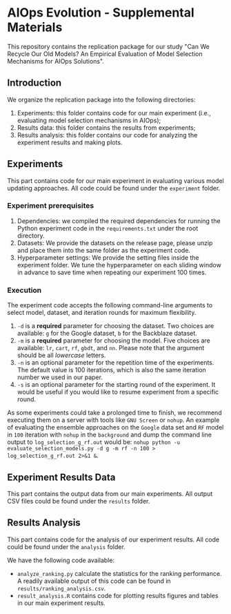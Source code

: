 # AIOps Evolution - Supplemental Materials
This repository contains the replication package for our study "Can We Recycle Our Old Models? An Empirical Evaluation of Model Selection Mechanisms for AIOps Solutions".

## Introduction
We organize the replication package into the following directories:
1. Experiments: this folder contains code for our main experiment (i.e., evaluating model selection mechanisms in AIOps);
2. Results data: this folder contains the results from experiments;
3. Results analysis: this folder contains our code for analyzing the experiment results and making plots.

## Experiments
This part contains code for our main experiment in evaluating various model updating approaches. All code could be found under the `experiment` folder.

### Experiment prerequisites
1. Dependencies: we compiled the required dependencies for running the Python experiment code in the `requirements.txt` under the root directory.
2. Datasets: We provide the datasets on the release page, please unzip and place them into the same folder as the experiment code.
3. Hyperparameter settings: We provide the setting files inside the experiment folder. We tune the hyperparameter on each sliding window in advance to save time when repeating our experiment 100 times.

### Execution
The experiment code accepts the following command-line arguments to select model, dataset, and iteration rounds for maximum flexibility.
1. `-d` is a **required** parameter for choosing the dataset. Two choices are available: `g` for the Google dataset, `b` for the Backblaze dataset.
2. `-m` is a **required** parameter for choosing the model. Five choices are available: `lr`, `cart`, `rf`, `gbdt`, and `nn`. Please note that the argument should be all *lowercase* letters.
3. `-n` is an optional parameter for the repetition time of the experiments. The default value is 100 iterations, which is also the same iteration number we used in our paper.
4. `-s` is an optional parameter for the starting round of the experiment. It would be useful if you would like to resume experiment from a specific round.

As some experiments could take a prolonged time to finish, we recommend executing them on a server with tools like `GNU Screen` or `nohup`. An example of evaluating the ensemble approaches on the `Google` data set and `RF` model in `100` iteration with `nohup` in the `background` and dump the command line output to `log_selection_g_rf.out` would be: `nohup python -u evaluate_selection_models.py -d g -m rf -n 100 > log_selection_g_rf.out 2>&1 &`.

## Experiment Results Data
This part contains the output data from our main experiments. All output CSV files could be found under the `results` folder.

## Results Analysis
This part contains code for the analysis of our experiment results. All code could be found under the `analysis` folder.

We have the following code available:
- `analyze_ranking.py` calculate the statistics for the ranking performance. A readily available output of this code can be found in `results/ranking_analysis.csv`.
- `result_analysis.R` contains code for plotting results figures and tables in our main experiment results.
